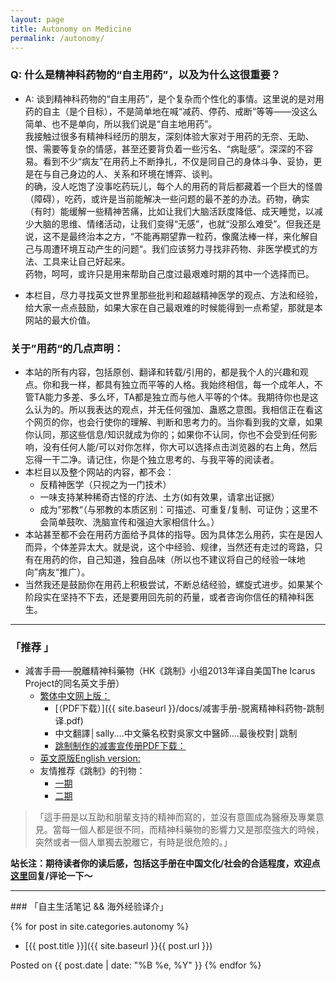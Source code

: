 ```yaml
---
layout: page
title: Autonomy on Medicine
permalink: /autonomy/
---
```

### Q: 什么是精神科药物的“自主用药”，以及为什么这很重要？
* A: 谈到精神科药物的“自主用药”，是个复杂而个性化的事情。这里说的是对用药的自主（是个目标），不是简单地在喊“减药、停药、戒断”等等——没这么简单、也不是单向，所以我们说是“自主地用药”。  
   我接触过很多有精神科经历的朋友，深刻体验大家对于用药的无奈、无助、恨、需要等复杂的情感，甚至还要背负着一些污名、“病耻感”。深深的不容易。看到不少“病友”在用药上不断挣扎，不仅是同自己的身体斗争、妥协，更是在与自己身边的人、关系和环境在博弈、谈判。  
    的确，没人吃饱了没事吃药玩儿，每个人的用药的背后都藏着一个巨大的怪兽（障碍），吃药，或许是当前能解决一些问题的最不差的办法。药物，确实（有时）能缓解一些精神苦痛，比如让我们大脑活跃度降低、成天睡觉，以减少大脑的思维、情绪活动，让我们变得“无感”，也就“没那么难受”。但我还是说，这不是最终治本之方，“不能再期望靠一粒药，像魔法棒一样，来化解自己与周遭环境互动产生的问题“。我们应该努力寻找非药物、非医学模式的方法、工具来让自己好起来。  
    药物，呵呵，或许只是用来帮助自己度过最艰难时期的其中一个选择而已。 

* 本栏目，尽力寻找英文世界里那些批判和超越精神医学的观点、方法和经验，给大家一点点鼓励，如果大家在自己最艰难的时候能得到一点希望，那就是本网站的最大价值。  


### 关于”用药“的几点声明：
* 本站的所有内容，包括原创、翻译和转载/引用的，都是我个人的兴趣和观点。你和我一样，都具有独立而平等的人格。我始终相信，每一个成年人，不管TA能力多差、多么坏，TA都是独立而与他人平等的个体。我期待你也是这么认为的。所以我表达的观点，并无任何强加、蛊惑之意图。我相信正在看这个网页的你，也会行使你的理解、判断和思考力的。当你看到我的文章，如果你认同，那这些信息/知识就成为你的；如果你不认同，你也不会受到任何影响，没有任何人能/可以对你怎样，你大可以选择点击浏览器的右上角，然后忘得一干二净。请记住，你是个独立思考的、与我平等的阅读者。  
* 本栏目以及整个网站的内容，都不会：
  - 反精神医学（只视之为一门技术）
  - 一味支持某种稀奇古怪的疗法、土方(如有效果，请拿出证据）
  - 成为”邪教“（与邪教的本质区别：可描述、可重复/复制、可证伪；这里不会简单鼓吹、洗脑宣传和强迫大家相信什么。） 
* 本站甚至都不会在用药方面给予具体的指导。因为具体怎么用药，实在是因人而异，个体差异太大。就是说，这个中经验、规律，当然还有走过的弯路，只有在用药的你，自己知道，独自品味（所以也不建议将自己的经验一味地向”病友“推广）。
* 当然我还是鼓励你在用药上积极尝试，不断总结经验，螺旋式进步。如果某个阶段实在坚持不下去，还是要用回先前的药量，或者咨询你信任的精神科医生。

<hr>

### 「推荐 」

- 減害手冊──脫離精神科藥物（HK《跳制》小组2013年译自美国The Icarus Project的同名英文手册）  
    - [繁体中文网上版：](https://harmreduction2013hk.wordpress.com/)  
        - [（PDF下载）]({{ site.baseurl }}/docs/减害手册-脱离精神科药物-跳制译.pdf)
        - 中文翻譯│sally....中文藥名校對吳家文中醫師....最後校對│跳制   
        - [跳制制作的减害宣传册PDF下载：](https://shortpressaction.files.wordpress.com/2014/07/1-shortpress-201471.pdf)
    - [英文原版English version:](http://www.theicarusproject.net/downloads/ComingOffPsychDrugsHarmReductGuide2Edonline.pdf)  
    - 友情推荐《跳制》的刊物：
        - [一期](https://shortpress.wordpress.com/)   
        - [二期](https://shortpressaction.wordpress.com/)   

> 「這手冊是以互助和朋輩支持的精神而寫的，並沒有意圖成為醫療及專業意見。當每一個人都是很不同，而精神科藥物的影響力又是那麼強大的時候，突然或者一個人單獨去脫離它，有時是很危險的。」  

**站长注：期待读者你的读后感，包括这手册在中国文化/社会的合适程度，欢迎点[这里](https://github.com/regaudit/survivor-cn/issues/new)回复/评论一下～** 

<!--![手册封面]({{ site.baseurl }}/img/comingoffpsychdrugs.jpg)-->

<hr>
### 「自主生活笔记 && 海外经验译介」

{% for post in site.categories.autonomy %}
+ [{{ post.title }}]({{ site.baseurl }}{{ post.url }})

Posted on {{ post.date | date: "%B %e, %Y" }}
{% endfor %}

